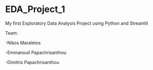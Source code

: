 # EDA_Project_1
My first Exploratory Data Analysis Project using Python and Streamlit


Team:

-Nikos Maraletos

-Emmanouil Papachrisanthou

-Dimitris Papachrisanthou

